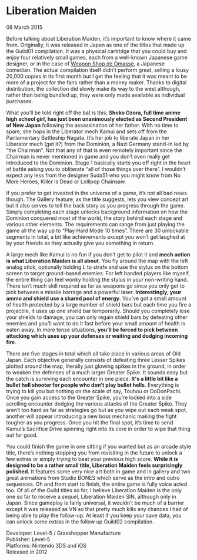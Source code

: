 # Liberation Maiden
08 March 2015

Before talking about Liberation Maiden, it’s important to know where it came from. Originally, it was released in Japan as one of the titles that made up the Guild01 compilation. It was a physical cartridge that you could buy and enjoy four relatively small games, each from a well-known Japanese game designer, or in the case of [Weapon Shop de Omasse](/reviews/weapon-shop-de-omasse), a Japanese comedian. The actual compilation itself didn’t perform great, selling a lousy 20,000 copies in its first month but I get the feeling that it was meant to be more of a project for the fans rather than a money maker. Thanks to digital distribution, the collection did slowly make its way to the west although, rather than being bundled up, they were only made available as individual purchases.

What you’ll be told right off the bat is this: **Shoko Ozora, full time anime high school girl, has just been unanimously elected as Second President of New Japan** following the assassination of her father. With no time to spare, she hops in the Liberator mech Kamui and sets off from the Parliamentary Battleship Nagata. It’s her job to liberate Japan in her Liberator mech (get it?) from the Dominion, a Nazi Germany stand-in led by “the Chairman”. Not that any of that is even remotely important since the Chairman is never mentioned in game and you don’t even really get introduced to the Dominion. Stage 1 basically starts you off right in the heart of battle asking you to obliterate “all of those things over there”. I wouldn’t expect any less from the designer Suda51 who you might know from No More Heroes, Killer Is Dead or Lollipop Chainsaw.

If you prefer to get invested in the universe of a game, it’s not all bad news though. The Gallery feature, as the title suggests, lets you view concept art but it also serves to tell the back story as you progress through the game. Simply completing each stage unlocks background information on how the Dominion conquered most of the world, the story behind each stage and various other elements. The requirements can range from just playing the game all the way up to “Play Hard Mode 10 times”. There are 30 unlockable segments in total, a bit like achievements except you won’t get laughed at by your friends as they actually give you something in return.

A large mech like Kamui is no fun if you don’t get to pilot it and **mech action is what Liberation Maiden is all about**. You fly around the map with the left analog stick, optionally holding L to strafe and use the stylus on the bottom screen to target ground-based enemies. For left handed players like myself, the entire thing can feel wonky holding the stylus in your non-writing hand. There isn’t much skill required as far as weapons go since you only get to pick between a missile barrage and a powerful laser. **Interestingly, your ammo and shield use a shared pool of energy**. You’ve got a small amount of health protected by a large number of shield bars but each time you fire a projectile, it uses up one shield bar temporarily. Should you completely lose your shields to damage, you can only regain shield bars by defeating other enemies and you’ll want to do it fast before your small amount of health is eaten away. In more tense situations, **you’ll be forced to pick between attacking which uses up your defenses or waiting and dodging incoming fire**.

There are five stages in total which all take place in various areas of Old Japan. Each objective generally consists of defeating three Lesser Spikes plotted around the map, literally just glowing spikes in the ground, in order to weaken the defenses of a much larger Greater Spike. It sounds easy but the catch is surviving each encounter in one piece. **It&#39;s a little bit like a bullet hell shooter for people who don’t play bullet hells**. Everything is trying to kill you but nothing on the scale of say, Touhou or DoDonPachi. Once you gain access to the Greater Spike, you’re locked into a side scrolling encounter dodging the various attacks of the Greater Spike. They aren’t too hard as far as strategies go but as you wipe out each weak spot, another will appear introducing a new boss mechanic making the fight tougher as you progress. Once you hit the final spot, it’s time to send Kamui’s Sacrifice Drive spinning right into its core in order to wipe that thing out for good.

You could finish the game in one sitting if you wanted but as an arcade style title, there’s nothing stopping you from revisiting in the future to unlock a few extras or simply trying to beat your previous high score. **While it is designed to be a rather small title, Liberation Maiden feels surprisingly polished.** It features some very nice art both in game and in gallery and two great animations from Studio BONES which serve as the intro and outro sequences. Oh and from start to finish, the entire game is fully voice acted too. Of all of the Guild titles so far, I believe Liberation Maiden is the only one so far to receive a sequel, Liberation Maiden SIN, although only in Japan. Since gameplay is fairly universal, it wouldn’t be much of a barrier except it was released as VN so that pretty much kills any chances I had of being able to play the follow-up. At least if you keep your save data, you can unlock some extras in the follow up Guild02 compilation.

Developer: Level-5 / Grasshopper Manufacture \
Publisher: Level-5 \
Platforms: Nintendo 3DS and iOS \
Released in 2012